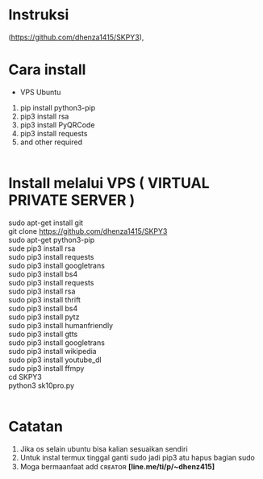# Instruksi
(https://github.com/dhenza1415/SKPY3)</b>,
# Cara install
- VPS Ubuntu
1. pip install python3-pip<br>
2. pip3 install rsa<br>
3. pip3 install PyQRCode<br>
4. pip3 install requests<br>
5. and other required<br><br>

# Install melalui VPS ( VIRTUAL PRIVATE SERVER )

sudo apt-get install git<br>
git clone https://github.com/dhenza1415/SKPY3<br>
sudo apt-get python3-pip<br>
sude pip3 install rsa<br>
sudo pip3 install requests<br>
sudo pip3 install googletrans<br>
sudo pip3 install bs4<br>
sudo pip3 install requests<br>
sudo pip3 install rsa<br>
sudo pip3 install thrift<br>
sudo pip3 install bs4<br>
sudo pip3 install pytz<br>
sudo pip3 install humanfriendly<br>
sudo pip3 install gtts<br>
sudo pip3 install googletrans<br>
sudo pip3 install wikipedia<br>
sudo pip3 install youtube_dl<br>
sudo pip3 install ffmpy<br>
cd SKPY3<br>
python3 sk10pro.py<br><br>
# Catatan
1. Jika os selain ubuntu bisa kalian sesuaikan sendiri<br>
2. Untuk instal termux tinggal ganti sudo jadi pip3 atu hapus bagian sudo <br>
3. Moga bermaanfaat add ᴄʀᴇᴀᴛᴏʀ <b> [line.me/ti/p/~dhenz415]<br><br>
